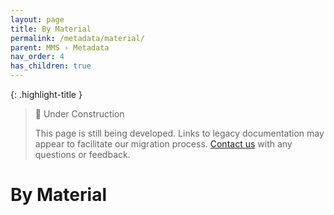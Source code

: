 ```yaml
---
layout: page
title: By Material
permalink: /metadata/material/
parent: MMS › Metadata
nav_order: 4
has_children: true
---
```


{: .highlight-title }
> 🚧 Under Construction
>
> This page is still being developed. Links to legacy documentation may appear to facilitate our migration process. [Contact us](/metadata-documentation/contact/) with any questions or feedback.

# By Material